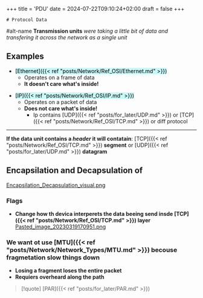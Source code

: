 +++
title = 'PDU'
date = 2024-07-22T09:10:24+02:00
draft = false
+++

    # Protocol Data 
#alt-name **Transmission units**
*were taking a little bit of data and transfering it across the network as a single unit*
## Examples
- <mark style="background: #ABF7F7A6;">[Ethernet]({{< ref "posts/Network/Ref_OSI/Ethernet.md" >}})</mark>
  - Operates on a frame of data 
  * **It doesn't care what's inside!**
* <mark style="background: #ABF7F7A6;">[IP]({{< ref "posts/Network/Ref_OSI/IP.md" >}})</mark>
	* Operates on a packet of data 
	* **Does not care what's inside!**
		* Ip contains [UDP]({{< ref "posts/for_later/UDP.md" >}}) or [TCP]({{< ref "posts/Network/Ref_OSI/TCP.md" >}}) or diff protocol

--- 
**If the data unit contains a _header_ it will contatain**:
[TCP]({{< ref "posts/Network/Ref_OSI/TCP.md" >}}) **segment**
or
[UDP]({{< ref "posts/for_later/UDP.md" >}}) **datagram**

## Encapsilation and Decapsulation of 


[Encapsilation_Decapsulation_visual.png](/Encapsilation_Decapsulation_visual.png)

### Flags
- **Change how th devica interperets the data beeing send insde [TCP]({{< ref "posts/Network/Ref_OSI/TCP.md" >}}) layer**
[Pasted_image_20230319170951.png](/Pasted_image_20230319170951.png)

### We want ot use [MTU]({{< ref "posts/Network/Network_Types/MTU.md" >}}) becouse fragmetation slow things down 
- **Losing  a fragment loses the entire packet**
- **Requiers overheard along the path**

>[!quote] [PAR]({{< ref "posts/for_later/PAR.md" >}})